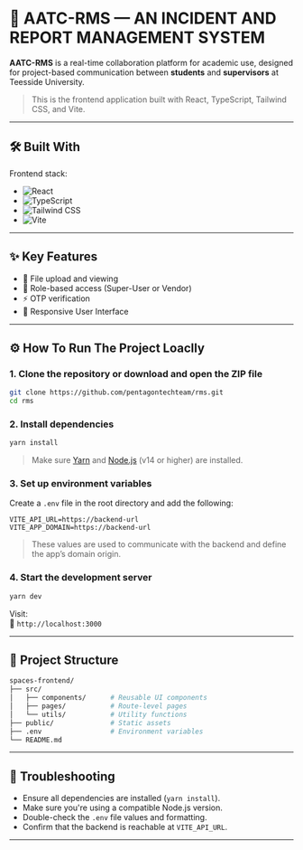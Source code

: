 # 🚀 AATC-RMS — AN INCIDENT AND REPORT MANAGEMENT SYSTEM

**AATC-RMS** is a real-time collaboration platform for academic use, designed for project-based communication between **students** and **supervisors** at Teesside University.

> This is the frontend application built with React, TypeScript, Tailwind CSS, and Vite.

---

## 🛠️ Built With

Frontend stack:

- ![React](https://img.shields.io/badge/React.js-20232A?style=for-the-badge&logo=react&logoColor=61DAFB)
- ![TypeScript](https://img.shields.io/badge/TypeScript-007ACC?style=for-the-badge&logo=typescript&logoColor=white)
- ![Tailwind CSS](https://img.shields.io/badge/Tailwind_CSS-06B6D4?style=for-the-badge&logo=tailwind-css&logoColor=white)
- ![Vite](https://img.shields.io/badge/Vite-646CFF?style=for-the-badge&logo=vite&logoColor=white)

---

## ✨ Key Features

- 🔐 File upload and viewing
- 👥 Role-based access (Super-User or Vendor)
- ⚡ OTP verification
- 🧘 Responsive User Interface

---

## ⚙️ How To Run The Project Loaclly

### 1. Clone the repository or download and open the ZIP file

```bash
git clone https://github.com/pentagontechteam/rms.git
cd rms
```

### 2. Install dependencies

```bash
yarn install
```

> Make sure [Yarn](https://classic.yarnpkg.com/en/docs/install) and [Node.js](https://nodejs.org/) (v14 or higher) are installed.

### 3. Set up environment variables

Create a `.env` file in the root directory and add the following:

```env
VITE_API_URL=https://backend-url
VITE_APP_DOMAIN=https://backend-url
```

> These values are used to communicate with the backend and define the app’s domain origin.

### 4. Start the development server

```bash
yarn dev
```

Visit:  
📍 `http://localhost:3000`

---

## 🧩 Project Structure

```bash
spaces-frontend/
├── src/
│   ├── components/      # Reusable UI components
│   ├── pages/           # Route-level pages
│   └── utils/           # Utility functions
├── public/              # Static assets
├── .env                 # Environment variables
└── README.md
```

---

## 🧪 Troubleshooting

- Ensure all dependencies are installed (`yarn install`).
- Make sure you're using a compatible Node.js version.
- Double-check the `.env` file values and formatting.
- Confirm that the backend is reachable at `VITE_API_URL`.

---
